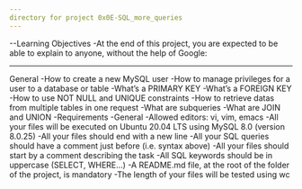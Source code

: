```yaml
---
directory for project 0x0E-SQL_more_queries
---
```


--Learning Objectives
-At the end of this project, you are expected to be able to explain to anyone, without the help of Google:

---
General
-How to create a new MySQL user
-How to manage privileges for a user to a database or table
-What’s a PRIMARY KEY
-What’s a FOREIGN KEY
-How to use NOT NULL and UNIQUE constraints
-How to retrieve datas from multiple tables in one request
-What are subqueries
-What are JOIN and UNION
-Requirements
-General
-Allowed editors: vi, vim, emacs
-All your files will be executed on Ubuntu 20.04 LTS using MySQL 8.0 (version 8.0.25)
-All your files should end with a new line
-All your SQL queries should have a comment just before (i.e. syntax above)
-All your files should start by a comment describing the task
-All SQL keywords should be in uppercase (SELECT, WHERE…)
-A README.md file, at the root of the folder of the project, is mandatory
-The length of your files will be tested using wc
